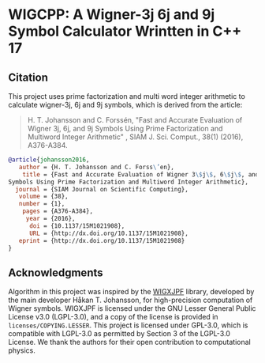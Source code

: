 # WIGCPP: A Wigner-3j 6j and 9j Symbol Calculator Wrintten in C++ 17

## Citation

This project uses prime factorization and multi word integer arithmetic to calculate wigner-3j, 6j and 9j symbols,
	which is derived from the article:

> H. T. Johansson and C. Forssén, 
> "Fast and Accurate Evaluation of Wigner 3j, 6j, and 9j Symbols Using Prime Factorization and Multiword Integer Arithmetic" ,
> SIAM J. Sci. Comput., 38(1) (2016), A376-A384.

```bibtex
@article{johansson2016,
   author = {H. T. Johansson and C. Forss\’en},
    title = {Fast and Accurate Evaluation of Wigner 3\$j\$, 6\$j\$, and 9\$j\$
Symbols Using Prime Factorization and Multiword Integer Arithmetic},
  journal = {SIAM Journal on Scientific Computing},
   volume = {38},
   number = {1},
    pages = {A376-A384},
     year = {2016},
      doi = {10.1137/15M1021908},
      URL = {http://dx.doi.org/10.1137/15M1021908},
   eprint = {http://dx.doi.org/10.1137/15M1021908}
}
```

## Acknowledgments

Algorithm in this project was inspired by the [WIGXJPF](https://fy.chalmers.se/subatom/wigxjpf/) library, 
developed by the main developer Håkan T. Johansson, for high-precision computation of Wigner symbols. 
WIGXJPF is licensed under the GNU Lesser General Public License v3.0 (LGPL-3.0), and a copy of the license is provided in `licenses/COPYING.LESSER`. This project is licensed under GPL-3.0, which is compatible with LGPL-3.0 as permitted by Section 3 of the LGPL-3.0 License. 
We thank the authors for their open contribution to computational physics. 
